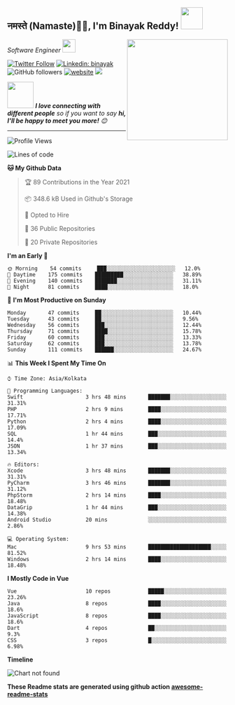 <h2>नमस्ते (Namaste)🙏🏻, I'm Binayak Reddy! <img src="https://media.giphy.com/media/12oufCB0MyZ1Go/giphy.gif" width="50"></h2>
<img align='right' src="https://media.giphy.com/media/M9gbBd9nbDrOTu1Mqx/giphy.gif" width="230">
<p><em>Software Engineer <img src="https://media.giphy.com/media/WUlplcMpOCEmTGBtBW/giphy.gif" width="30"> 
</em></p>

[![Twitter Follow](https://img.shields.io/twitter/follow/misteranmol?label=Follow)](https://twitter.com/intent/follow?screen_name=BinayakREDDY_)
[![Linkedin: binayak](https://img.shields.io/badge/-binayak-blue?style=flat-square&logo=Linkedin&logoColor=white&link=https://www.linkedin.com/in/binayak-reddy9614411b6/)](https://www.linkedin.com/in/binayak-reddy-9614411b6/)
![GitHub followers](https://img.shields.io/github/followers/anmol098?label=Follow&style=social)
[![website](https://img.shields.io/badge/Website-46a2f1.svg?&style=flat-square&logo=Google-Chrome&logoColor=white&link=https://anmolsingh.me/)](https://anmolsingh.me/)
![](https://visitor-badge.glitch.me/badge?page_id=binayakReddy)



<img src="https://media.giphy.com/media/LnQjpWaON8nhr21vNW/giphy.gif" width="60"> <em><b>I love connecting with different people</b> so if you want to say <b>hi, I'll be happy to meet you more!</b> 😊</em>

---
<!--START_SECTION:waka-->
![Profile Views](http://img.shields.io/badge/Profile%20Views-748-blue)

![Lines of code](https://img.shields.io/badge/From%20Hello%20World%20I%27ve%20Written-1.5%20million%20lines%20of%20code-blue)

**🐱 My Github Data** 

> 🏆 89 Contributions in the Year 2021
 > 
> 📦 348.6 kB Used in Github's Storage 
 > 
> 💼 Opted to Hire
 > 
> 📜 36 Public Repositories 
 > 
> 🔑 20 Private Repositories  
 > 
**I'm an Early 🐤** 

```text
🌞 Morning    54 commits     ███░░░░░░░░░░░░░░░░░░░░░░   12.0% 
🌆 Daytime    175 commits    █████████░░░░░░░░░░░░░░░░   38.89% 
🌃 Evening    140 commits    ███████░░░░░░░░░░░░░░░░░░   31.11% 
🌙 Night      81 commits     ████░░░░░░░░░░░░░░░░░░░░░   18.0%

```
📅 **I'm Most Productive on Sunday** 

```text
Monday       47 commits     ██░░░░░░░░░░░░░░░░░░░░░░░   10.44% 
Tuesday      43 commits     ██░░░░░░░░░░░░░░░░░░░░░░░   9.56% 
Wednesday    56 commits     ███░░░░░░░░░░░░░░░░░░░░░░   12.44% 
Thursday     71 commits     ████░░░░░░░░░░░░░░░░░░░░░   15.78% 
Friday       60 commits     ███░░░░░░░░░░░░░░░░░░░░░░   13.33% 
Saturday     62 commits     ███░░░░░░░░░░░░░░░░░░░░░░   13.78% 
Sunday       111 commits    ██████░░░░░░░░░░░░░░░░░░░   24.67%

```


📊 **This Week I Spent My Time On** 

```text
⌚︎ Time Zone: Asia/Kolkata

💬 Programming Languages: 
Swift                    3 hrs 48 mins       ███████░░░░░░░░░░░░░░░░░░   31.31% 
PHP                      2 hrs 9 mins        ████░░░░░░░░░░░░░░░░░░░░░   17.71% 
Python                   2 hrs 4 mins        ████░░░░░░░░░░░░░░░░░░░░░   17.09% 
SQL                      1 hr 44 mins        ███░░░░░░░░░░░░░░░░░░░░░░   14.4% 
JSON                     1 hr 37 mins        ███░░░░░░░░░░░░░░░░░░░░░░   13.34%

🔥 Editors: 
Xcode                    3 hrs 48 mins       ███████░░░░░░░░░░░░░░░░░░   31.31% 
PyCharm                  3 hrs 46 mins       ███████░░░░░░░░░░░░░░░░░░   31.12% 
PhpStorm                 2 hrs 14 mins       ████░░░░░░░░░░░░░░░░░░░░░   18.48% 
DataGrip                 1 hr 44 mins        ███░░░░░░░░░░░░░░░░░░░░░░   14.38% 
Android Studio           20 mins             ░░░░░░░░░░░░░░░░░░░░░░░░░   2.86%

💻 Operating System: 
Mac                      9 hrs 53 mins       ████████████████████░░░░░   81.52% 
Windows                  2 hrs 14 mins       ████░░░░░░░░░░░░░░░░░░░░░   18.48%

```

**I Mostly Code in Vue** 

```text
Vue                      10 repos            █████░░░░░░░░░░░░░░░░░░░░   23.26% 
Java                     8 repos             ████░░░░░░░░░░░░░░░░░░░░░   18.6% 
JavaScript               8 repos             ████░░░░░░░░░░░░░░░░░░░░░   18.6% 
Dart                     4 repos             ██░░░░░░░░░░░░░░░░░░░░░░░   9.3% 
CSS                      3 repos             █░░░░░░░░░░░░░░░░░░░░░░░░   6.98%

```


**Timeline**

![Chart not found](https://raw.githubusercontent.com/anmol098/anmol098/master/charts/bar_graph.png) 


<!--END_SECTION:waka-->

**These Readme stats are generated using github action [awesome-readme-stats](https://github.com/anmol098/waka-readme-stats)**
